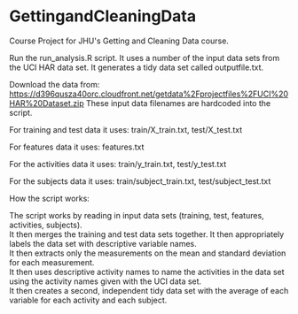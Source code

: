 # GettingandCleaningData
Course Project for JHU's Getting and Cleaning Data course.

Run the run_analysis.R script.  It uses a number of the input data sets from the UCI HAR data set. It generates a tidy data set called outputfile.txt.  

Download the data from:
https://d396qusza40orc.cloudfront.net/getdata%2Fprojectfiles%2FUCI%20HAR%20Dataset.zip
These input data filenames are hardcoded into the script.

For training and test data it uses:  train/X_train.txt, test/X_test.txt

For features data it uses:  features.txt

For the activities data it uses:  train/y_train.txt, test/y_test.txt

For the subjects data it uses:  train/subject_train.txt, test/subject_test.txt

How the script works:

The script works by reading in input data sets (training, test, features, activities, subjects).  
It then merges the training and test data sets together. 
It then appropriately labels the data set with descriptive variable names.  
It then extracts only the measurements on the mean and standard deviation for each measurement.  
It then uses descriptive activity names to name the activities in the data set using the activity names given with the UCI data set.  
It then creates a second, independent tidy data set with the average of each variable for each activity and each subject.
